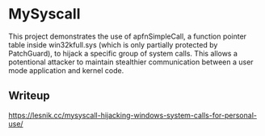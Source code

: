 # MySyscall
This project demonstrates the use of apfnSimpleCall, a function pointer table inside win32kfull.sys (which is only partially protected by PatchGuard), to hijack a specific group of system calls. This allows a potentional attacker to maintain stealthier communication between a user mode application and kernel code.

## Writeup
https://lesnik.cc/mysyscall-hijacking-windows-system-calls-for-personal-use/
